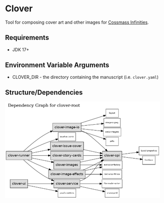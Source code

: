 # Clover

Tool for composing cover art and other images for [Cossmass Infinities](https://www.cossmass.com/).

## Requirements

* JDK 17+

## Environment Variable Arguments

* CLOVER_DIR - the directory containing the manuscript (i.e. `clover.yaml`)

## Structure/Dependencies

![Reactor Graph](doc/images/reactor-graph.png)
 
